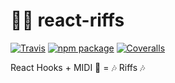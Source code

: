 # 🧑‍🎤 react-riffs

[![Travis][build-badge]][build]
[![npm package][npm-badge]][npm]
[![Coveralls][coveralls-badge]][coveralls]

React Hooks + MIDI 🎹 = 🎶 Riffs 🎶

[build-badge]: https://img.shields.io/travis/user/repo/master.png?style=flat-square
[build]: https://travis-ci.org/user/repo

[npm-badge]: https://img.shields.io/npm/v/npm-package.png?style=flat-square
[npm]: https://www.npmjs.org/package/npm-package

[coveralls-badge]: https://img.shields.io/coveralls/user/repo/master.png?style=flat-square
[coveralls]: https://coveralls.io/github/user/repo
